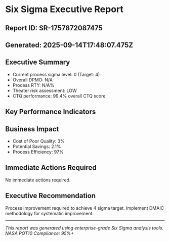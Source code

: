 # Six Sigma Executive Report

## Report ID: SR-1757872087475
## Generated: 2025-09-14T17:48:07.475Z

## Executive Summary

- Current process sigma level: 0 (Target: 4)
- Overall DPMO: N/A
- Process RTY: N/A%
- Theater risk assessment: LOW
- CTQ performance: 99.4% overall CTQ score

## Key Performance Indicators



## Business Impact

- Cost of Poor Quality: 3%
- Potential Savings: 2.1%
- Process Efficiency: 97%

## Immediate Actions Required

No immediate actions required.

## Executive Recommendation

Process improvement required to achieve 4 sigma target. Implement DMAIC methodology for systematic improvement.

---
*This report was generated using enterprise-grade Six Sigma analysis tools.*
*NASA POT10 Compliance: 95%+*
